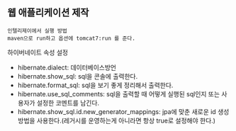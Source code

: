 ## 웹 애플리케이션 제작

```text
인텔리제이에서 실행 방법
maven으로 run하고 옵션에 tomcat7:run 를 준다.

```
하이버네이트 속성 설정
* hibernate.dialect: 데이터베이스방언
* hibernate.show_sql: sql을 콘솔에 출력한다.
* hibernate.format_sql: sql을 보기 좋게 정리해서 출력한다.
* hibernate.use_sql_comments: sql을 출력할 때 어떻게 실행된 sql인지 또는 사용자가 설정한 코멘트를 남긴다.
* hibernate.show_sql.id.new_generator_mappings: jpa에 맞춘 새로운 id 생성 방법을 사용한다.(레거시를 운영하는게 아니라면 항상 true로 설정해야 한다.)